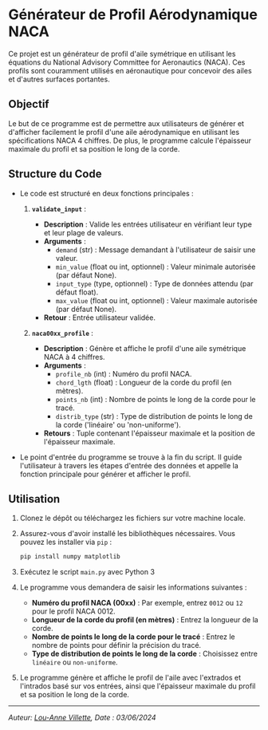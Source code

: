 # Générateur de Profil Aérodynamique NACA

Ce projet est un générateur de profil d'aile symétrique en utilisant les équations du National Advisory Committee for Aeronautics (NACA). Ces profils sont couramment utilisés en aéronautique pour concevoir des ailes et d'autres surfaces portantes.

## Objectif

Le but de ce programme est de permettre aux utilisateurs de générer et d'afficher facilement le profil d'une aile aérodynamique en utilisant les spécifications NACA 4 chiffres. De plus, le programme calcule l'épaisseur maximale du profil et sa position le long de la corde.

## Structure du Code

- Le code est structuré en deux fonctions principales :

    1. **`validate_input`** :
        - **Description** : Valide les entrées utilisateur en vérifiant leur type et leur plage de valeurs.
        - **Arguments** :
            - `demand` (str) : Message demandant à l'utilisateur de saisir une valeur.
            - `min_value` (float ou int, optionnel) : Valeur minimale autorisée (par défaut None).
            - `input_type` (type, optionnel) : Type de données attendu (par défaut float).
            - `max_value` (float ou int, optionnel) : Valeur maximale autorisée (par défaut None).
        - **Retour** : Entrée utilisateur validée.

    2. **`naca00xx_profile`** :
        - **Description** : Génère et affiche le profil d'une aile symétrique NACA à 4 chiffres.
        - **Arguments** :
            - `profile_nb` (int) : Numéro du profil NACA.
            - `chord_lgth` (float) : Longueur de la corde du profil (en mètres).
            - `points_nb` (int) : Nombre de points le long de la corde pour le tracé.
            - `distrib_type` (str) : Type de distribution de points le long de la corde ('linéaire' ou 'non-uniforme').
        - **Retours** : Tuple contenant l'épaisseur maximale et la position de l'épaisseur maximale.

- Le point d'entrée du programme se trouve à la fin du script. Il guide l'utilisateur à travers les étapes d'entrée des données et appelle la fonction principale pour générer et afficher le profil.

## Utilisation

1. Clonez le dépôt ou téléchargez les fichiers sur votre machine locale.

2. Assurez-vous d'avoir installé les bibliothèques nécessaires. Vous pouvez les installer via `pip` :
    ```bash
    pip install numpy matplotlib
    ```

3. Exécutez le script `main.py` avec Python 3

4. Le programme vous demandera de saisir les informations suivantes :
    - **Numéro du profil NACA (00xx)** : Par exemple, entrez `0012` ou `12` pour le profil NACA 0012.
    - **Longueur de la corde du profil (en mètres)** : Entrez la longueur de la corde.
    - **Nombre de points le long de la corde pour le tracé** : Entrez le nombre de points pour définir la précision du tracé.
    - **Type de distribution de points le long de la corde** : Choisissez entre `linéaire` ou `non-uniforme`.

5. Le programme génère et affiche le profil de l'aile avec l'extrados et l'intrados basé sur vos entrées, ainsi que l'épaisseur maximale du profil et sa position le long de la corde.

---

*Auteur: [Lou-Anne Villette](https://github.com/Louettelliv), Date : 03/06/2024*
